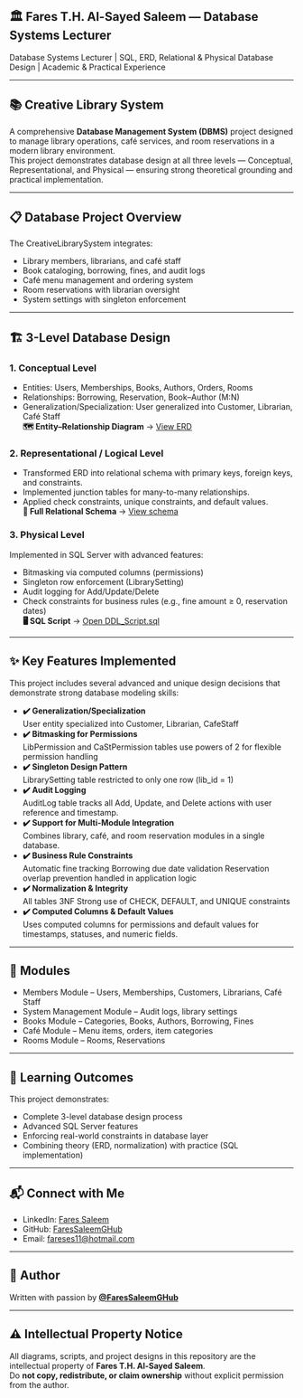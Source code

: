 ## 🏛️ Fares T.H. Al-Sayed Saleem — Database Systems Lecturer<br>
Database Systems Lecturer | SQL, ERD, Relational & Physical Database Design | Academic & Practical Experience

---

## 📚 Creative Library System
A comprehensive **Database Management System (DBMS)** project designed to manage library operations, café services, and room reservations in a modern library environment.<br>
This project demonstrates database design at all three levels — Conceptual, Representational, and Physical — ensuring strong theoretical grounding and practical implementation.

---

## 📋 Database Project Overview
The CreativeLibrarySystem integrates:<br>
- Library members, librarians, and café staff
- Book cataloging, borrowing, fines, and audit logs
- Café menu management and ordering system
- Room reservations with librarian oversight
- System settings with singleton enforcement

---

## 🏗️ 3-Level Database Design
### 1. Conceptual Level
- Entities: Users, Memberships, Books, Authors, Orders, Rooms<br>
- Relationships: Borrowing, Reservation, Book–Author (M:N)<br>
- Generalization/Specialization: User generalized into Customer, Librarian, Café Staff<br>
**🗺️ Entity–Relationship Diagram** → [View ERD](./Concceputal-Data-Model/ERD.png)

### 2. Representational / Logical Level
- Transformed ERD into relational schema with primary keys, foreign keys, and constraints.<br>
- Implemented junction tables for many-to-many relationships.<br>
- Applied check constraints, unique constraints, and default values.<br>
**📐 Full Relational Schema** → [View schema](./Representational-Data-Model/Relational_Schema_Notaion.txt)

### 3. Physical Level
Implemented in SQL Server with advanced features:<br>
- Bitmasking via computed columns (permissions)<br>
- Singleton row enforcement (LibrarySetting)<br>
- Audit logging for Add/Update/Delete<br>
- Check constraints for business rules (e.g., fine amount ≥ 0, reservation dates)<br>
**🖥️ SQL Script** → [Open DDL_Script.sql](./Physical-Data-Model/DDL_Script.sql)

---

## ✨ Key Features Implemented
This project includes several advanced and unique design decisions that demonstrate strong database modeling skills:
- **✔️ Generalization/Specialization**<br>
  User entity specialized into Customer, Librarian, CafeStaff
- **✔️ Bitmasking for Permissions**<br>
  LibPermission and CaStPermission tables use powers of 2 for flexible permission handling
- **✔️ Singleton Design Pattern**<br>
  LibrarySetting table restricted to only one row (lib_id = 1)
- **✔️ Audit Logging**<br>
  AuditLog table tracks all Add, Update, and Delete actions with user reference and timestamp.
- **✔️ Support for Multi-Module Integration**<br>
  Combines library, café, and room reservation modules in a single database.
- **✔️ Business Rule Constraints**<br>
  Automatic fine tracking
  Borrowing due date validation
  Reservation overlap prevention handled in application logic
- **✔️ Normalization & Integrity**<br>
  All tables 3NF
  Strong use of CHECK, DEFAULT, and UNIQUE constraints
- **✔️ Computed Columns & Default Values**<br>
  Uses computed columns for permissions and default values for timestamps, statuses, and numeric fields.

---

## 📂 Modules
- Members Module – Users, Memberships, Customers, Librarians, Café Staff
- System Management Module – Audit logs, library settings
- Books Module – Categories, Books, Authors, Borrowing, Fines
- Café Module – Menu items, orders, item categories
- Rooms Module – Rooms, Reservations

---

## 📖 Learning Outcomes
This project demonstrates:
- Complete 3-level database design process
- Advanced SQL Server features
- Enforcing real-world constraints in database layer
- Combining theory (ERD, normalization) with practice (SQL implementation)

---

## 📬 Connect with Me

- LinkedIn: [Fares Saleem](https://www.linkedin.com/in/fares-saleem-1578a8361/)  
- GitHub: [FaresSaleemGHub](https://github.com/FaresSaleemGHub)  
- Email: fareses11@hotmail.com

---

## 👤 Author
Written with passion by **[@FaresSaleemGHub](https://github.com/FaresSaleemGHub)**

---

## ⚠️ Intellectual Property Notice<br>
All diagrams, scripts, and project designs in this repository are the intellectual property of **Fares T.H. Al-Sayed Saleem**.  
Do **not copy, redistribute, or claim ownership** without explicit permission from the author.
